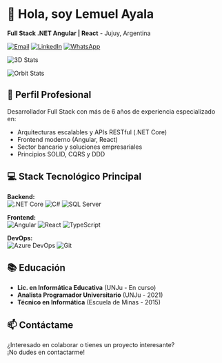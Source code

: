 # 👋 Hola, soy Lemuel Ayala 
**Full Stack .NET Angular | React** - Jujuy, Argentina

[![Email](https://img.shields.io/badge/Email-lemuayala@gmail.com-D14836?style=flat&logo=gmail)](mailto:lemuayala@gmail.com)
[![LinkedIn](https://img.shields.io/badge/LinkedIn-Lemuel_Ayala-0077B5?style=flat&logo=linkedin)](https://www.linkedin.com/in/lemuayala/)
[![WhatsApp](https://img.shields.io/badge/WhatsApp-+54_388_522_9971-25D366?style=flat&logo=whatsapp)](https://wa.me/543885229971)



![3D Stats](https://github-profile-summary-cards.vercel.app/api/cards/profile-details?username=lemuayala&theme=dark)

![Orbit Stats](https://github-readme-stats.vercel.app/api?username=lemuayala&show_icons=true&theme=dark&border_radius=10)


## 🚀 Perfil Profesional
Desarrollador Full Stack con más de 6 años de experiencia especializado en:
- Arquitecturas escalables y APIs RESTful (.NET Core)
- Frontend moderno (Angular, React)
- Sector bancario y soluciones empresariales
- Principios SOLID, CQRS y DDD

## 💻 Stack Tecnológico Principal
**Backend:**  
![.NET Core](https://img.shields.io/badge/.NET-5C2D91?style=for-the-badge&logo=.net&logoColor=white)
![C#](https://img.shields.io/badge/C%23-239120?style=for-the-badge&logo=c-sharp&logoColor=white)
![SQL Server](https://img.shields.io/badge/Microsoft_SQL_Server-CC2927?style=for-the-badge&logo=microsoft-sql-server&logoColor=white)

**Frontend:**  
![Angular](https://img.shields.io/badge/Angular-DD0031?style=for-the-badge&logo=angular&logoColor=white)
![React](https://img.shields.io/badge/React-20232A?style=for-the-badge&logo=react&logoColor=61DAFB)
![TypeScript](https://img.shields.io/badge/TypeScript-007ACC?style=for-the-badge&logo=typescript&logoColor=white)

**DevOps:**  
![Azure DevOps](https://img.shields.io/badge/Azure_DevOps-0078D7?style=for-the-badge&logo=azure-devops&logoColor=white)
![Git](https://img.shields.io/badge/GIT-E44C30?style=for-the-badge&logo=git&logoColor=white)


## 📚 Educación
- **Lic. en Informática Educativa** (UNJu - En curso)
- **Analista Programador Universitario** (UNJu - 2021)
- **Técnico en Informática** (Escuela de Minas - 2015)


## 📫 Contáctame
¿Interesado en colaborar o tienes un proyecto interesante?  
¡No dudes en contactarme!

